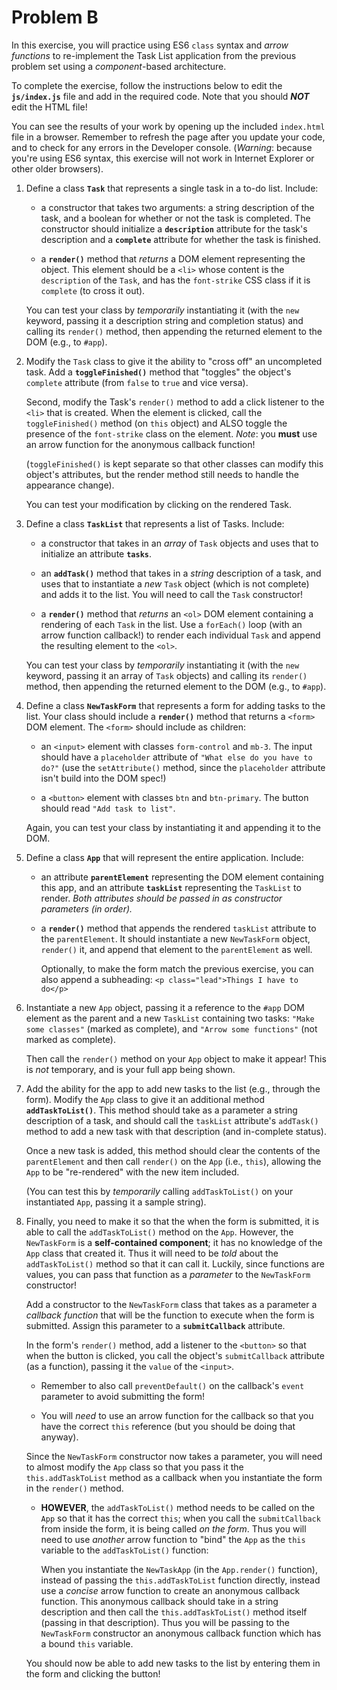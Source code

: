 # Problem B

In this exercise, you will practice using ES6 `class` syntax and _arrow functions_ to re-implement the Task List application from the previous problem set using a _component_-based architecture.

To complete the exercise, follow the instructions below to edit the **`js/index.js`** file and add in the required code. Note that you should ___NOT___ edit the HTML file!

You can see the results of your work by opening up the included `index.html` file in a browser. Remember to refresh the page after you update your code, and to check for any errors in the Developer console. (_Warning_: because you're using ES6 syntax, this exercise will not work in Internet Explorer or other older browsers).


1. Define a class **`Task`** that represents a single task in a to-do list. Include:

    - a constructor that takes two arguments: a string description of the task, and a boolean for whether or not the task is completed. The constructor should initialize a **`description`** attribute for the task's description and a **`complete`** attribute for whether the task is finished.
  
    - a **`render()`** method that _returns_ a DOM element representing the object. This element should be a `<li>` whose content is the `description` of the `Task`, and has the `font-strike` CSS class if it is `complete` (to cross it out).

    You can test your class by _temporarily_ instantiating it (with the `new` keyword, passing it a description string and completion status) and calling its `render()` method, then appending the returned element to the DOM (e.g., to `#app`).

2. Modify the `Task` class to give it the ability to "cross off" an uncompleted task. Add a **`toggleFinished()`** method that "toggles" the object's `complete` attribute (from `false` to `true` and vice versa).

    Second, modify the Task's `render()` method to add a click listener to the `<li>` that is created. When the element is clicked, call the `toggleFinished()` method (on `this` object) and ALSO toggle the presence of the `font-strike` class on the element. _Note_: you **must** use an arrow function for the anonymous callback function!

    (`toggleFinished()` is kept separate so that other classes can modify this object's attributes, but the render method still needs to handle the appearance change).

    You can test your modification by clicking on the rendered Task.

3. Define a class **`TaskList`** that represents a list of Tasks. Include:

    - a constructor that takes in an _array_ of `Task` objects and uses that to initialize an attribute **`tasks`**.
    
    - an **`addTask()`** method that takes in a _string_ description of a task, and uses that to instantiate a _new_ `Task` object (which is not complete) and adds it to the list. You will need to call the `Task` constructor!

    - a **`render()`** method that _returns_ an `<ol>` DOM element containing a rendering of each `Task` in the list. Use a `forEach()` loop (with an arrow function callback!) to render each individual `Task` and append the resulting element to the `<ol>`.

    You can test your class by _temporarily_ instantiating it (with the `new` keyword, passing it an array of `Task` objects) and calling its `render()` method, then appending the returned element to the DOM (e.g., to `#app`).

4. Define a class **`NewTaskForm`** that represents a form for adding tasks to the list. Your class should include a **`render()`** method that returns a `<form>` DOM element. The `<form>` should include as children:

    - an `<input>` element with classes `form-control` and `mb-3`. The input should have a `placeholder` attribute of `"What else do you have to do?"` (use the `setAttribute()` method, since the `placeholder` attribute isn't build into the DOM spec!)

    - a `<button>` element with classes `btn` and `btn-primary`. The button should read `"Add task to list"`.

    Again, you can test your class by instantiating it and appending it to the DOM.

5. Define a class **`App`** that will represent the entire application. Include:

    - an attribute **`parentElement`** representing the DOM element containing this app, and an attribute **`taskList`** representing the `TaskList` to render. _Both attributes should be passed in as constructor parameters (in order)._

    - a **`render()`** method that appends the rendered `taskList` attribute to the `parentElement`. It should instantiate a new `NewTaskForm` object, `render()` it, and append that element to the `parentElement` as well.

        Optionally, to make the form match the previous exercise, you can also append a subheading:
        `<p class="lead">Things I have to do</p>`

6. Instantiate a new `App` object, passing it a reference to the `#app` DOM element as the parent and a new `TaskList` containing two tasks: `"Make some classes"` (marked as complete), and `"Arrow some functions"` (not marked as complete).

    Then call the `render()` method on your `App` object to make it appear! This is _not_ temporary, and is your full app being shown.

7. Add the ability for the app to add new tasks to the list (e.g., through the form). Modify the `App` class to give it an additional method **`addTaskToList()`**. This method should take as a parameter a string description of a task, and should call the `taskList` attribute's `addTask()` method to add a new task with that description (and in-complete status).

    Once a new task is added, this method should clear the contents of the `parentElement` and then call `render()` on the `App` (i.e., `this`), allowing the `App` to be "re-rendered" with the new item included.

    (You can test this by _temporarily_ calling `addTaskToList()` on your instantiated `App`, passing it a sample string).

8. Finally, you need to make it so that the when the form is submitted, it is able to call the `addTaskToList()` method on the `App`. However, the `NewTaskForm` is a **self-contained component**; it has no knowledge of the `App` class that created it. Thus it will need to be _told_ about the `addTaskToList()` method so that it can call it. Luckily, since functions are values, you can pass that function as a _parameter_ to the `NewTaskForm` constructor!

    Add a constructor to the `NewTaskForm` class that takes as a parameter a _callback function_ that will be the function to execute when the form is submitted. Assign this parameter to a **`submitCallback`** attribute.

    In the form's `render()` method, add a listener to the `<button>` so that when the button is clicked, you call the object's `submitCallback` attribute (as a function), passing it the `value` of the `<input>`.

    - Remember to also call `preventDefault()` on the callback's `event` parameter to avoid submitting the form!

    - You will _need_ to use an arrow function for the callback so that you have the correct `this` reference (but you should be doing that anyway).
    
    Since the `NewTaskForm` constructor now takes a parameter, you will need to almost modify the `App` class so that you pass it the `this.addTaskToList` method as a callback when you instantiate the form in the `render()` method.
    
    - **HOWEVER**, the `addTaskToList()` method needs to be called on the `App` so that it has the correct `this`; when you call the `submitCallback` from inside the form, it is being called _on the form_. Thus you will need to use _another_ arrow function to "bind" the `App` as the `this` variable to the `addTaskToList()` function: 
    
        When you instantiate the `NewTaskApp` (in the `App.render()` function), instead of passing the `this.addTaskToList` function directly, instead use a _concise_ arrow function to create an anonymous callback function. This anonymous callback should take in a string description and then call the `this.addTaskToList()` method itself (passing in that description). Thus you will be passing to the `NewTaskForm` constructor an anonymous callback function which has a bound `this` variable.

    You should now be able to add new tasks to the list by entering them in the form and clicking the button! 
